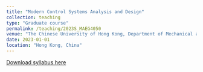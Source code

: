 ```yaml
---
title: "Modern Control Systems Analysis and Design"
collection: teaching
type: "Graduate course"
permalink: /teaching/2023S_MAEG4050
venue: "The Chinese University of Hong Kong, Department of Mechanical and Automation Engineering"
date: 2023-01-01
location: "Hong Kong, China"
---
```


[Download syllabus here](http://Liuchao-JIN.github.io/files/2023S_MAEG4050.pdf)
